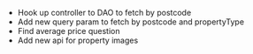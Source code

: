 - Hook up controller to DAO to fetch by postcode
- Add new query param to fetch by postcode and propertyType
- Find average price question
- Add new api for property images